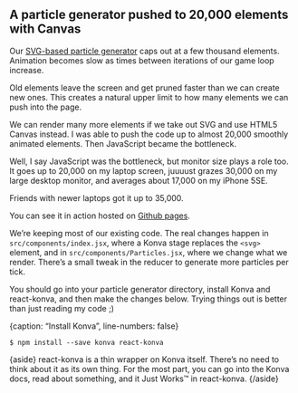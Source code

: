 
## A particle generator pushed to 20,000 elements with Canvas

Our [SVG-based particle generator](#animating-react-redux) caps out at a
few thousand elements. Animation becomes slow as times between
iterations of our game loop increase.

Old elements leave the screen and get pruned faster than we can create
new ones. This creates a natural upper limit to how many elements we can
push into the page.

We can render many more elements if we take out SVG and use HTML5 Canvas
instead. I was able to push the code up to almost 20,000 smoothly
animated elements. Then JavaScript became the bottleneck.

Well, I say JavaScript was the bottleneck, but monitor size plays a role
too. It goes up to 20,000 on my laptop screen, juuuust grazes 30,000 on
my large desktop monitor, and averages about 17,000 on my iPhone 5SE.

Friends with newer laptops got it up to 35,000.

You can see it in action hosted on [Github
pages](http://swizec.github.io/react-particles-experiment/).

We’re keeping most of our existing code. The real changes happen in
`src/components/index.jsx`, where a Konva stage replaces the `<svg>`
element, and in `src/components/Particles.jsx`, where we change what we
render. There’s a small tweak in the reducer to generate more particles
per tick.

You should go into your particle generator directory, install Konva and
react-konva, and then make the changes below. Trying things out is
better than just reading my code ;)

{caption: “Install Konva”, line-numbers: false}

    $ npm install --save konva react-konva

{aside} react-konva is a thin wrapper on Konva itself. There’s no need
to think about it as its own thing. For the most part, you can go into
the Konva docs, read about something, and it Just Works™ in react-konva.
{/aside}
